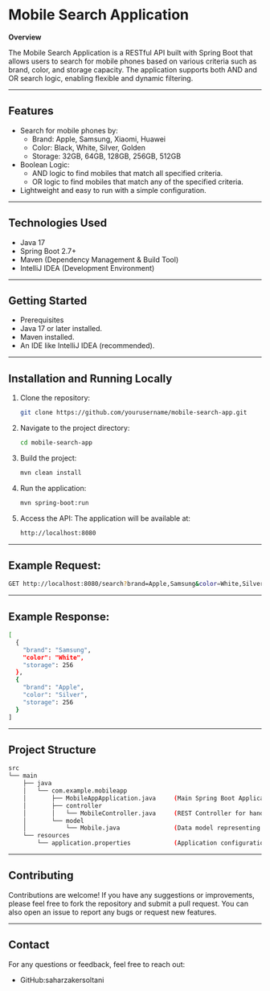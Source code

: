 # Mobile Search Application

**Overview**

The Mobile Search Application is a RESTful API built with Spring Boot that allows users to search for mobile phones based on various criteria such as brand, color, and storage capacity. The application supports both AND and OR search logic, enabling flexible and dynamic filtering.

------------------

## Features

- Search for mobile phones by:
  * Brand: Apple, Samsung, Xiaomi, Huawei
  * Color: Black, White, Silver, Golden
  * Storage: 32GB, 64GB, 128GB, 256GB, 512GB
- Boolean Logic:
  * AND logic to find mobiles that match all specified criteria.
  * OR logic to find mobiles that match any of the specified criteria.
- Lightweight and easy to run with a simple configuration.

-------------------

## Technologies Used
- Java 17
- Spring Boot 2.7+
- Maven (Dependency Management & Build Tool)
- IntelliJ IDEA (Development Environment)

---

## Getting Started
- Prerequisites
- Java 17 or later installed.
- Maven installed.
- An IDE like IntelliJ IDEA (recommended).

-------

## Installation and Running Locally

1. Clone the repository:
   ```bash
   git clone https://github.com/yourusername/mobile-search-app.git

2. Navigate to the project directory:
   ```bash
   cd mobile-search-app

3. Build the project:
   ```bash
   mvn clean install

4. Run the application:
   ```bash
   mvn spring-boot:run

5. Access the API: The application will be available at:
   ```bash
   http://localhost:8080

-------------

## Example Request:

```bash
GET http://localhost:8080/search?brand=Apple,Samsung&color=White,Silver&storage=128,256,512&useOr=false
```

-----------------------
## Example Response:

```bash
[
  {
    "brand": "Samsung",
    "color": "White",
    "storage": 256
  },
  {
    "brand": "Apple",
    "color": "Silver",
    "storage": 256
  }
]
```

------------------

## Project Structure

```bash
src
└── main
    ├── java
    │   └── com.example.mobileapp
    │       ├── MobileAppApplication.java     (Main Spring Boot Application)
    │       ├── controller
    │       │   └── MobileController.java     (REST Controller for handling API requests)
    │       └── model
    │           └── Mobile.java               (Data model representing a mobile phone)
    └── resources
        └── application.properties            (Application configuration file)
```

------------------------

## Contributing

Contributions are welcome! If you have any suggestions or improvements, please feel free to fork the repository and submit a pull request. You can also open an issue to report any bugs or request new features.

-------------

## Contact

For any questions or feedback, feel free to reach out:

- GitHub:saharzakersoltani




